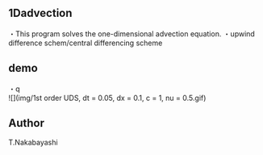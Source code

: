 ## 1Dadvection

・This program solves the one-dimensional advection equation.
・upwind difference schem/central differencing scheme

## demo
・q  
![](img/1st order UDS, dt = 0.05, dx = 0.1, c = 1, nu = 0.5.gif)  

## Author
T.Nakabayashi

